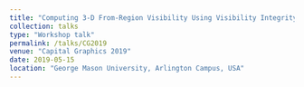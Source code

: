 ```yaml
---
title: "Computing 3-D From-Region Visibility Using Visibility Integrity"
collection: talks
type: "Workshop talk"
permalink: /talks/CG2019
venue: "Capital Graphics 2019"
date: 2019-05-15
location: "George Mason University, Arlington Campus, USA"
---
```

